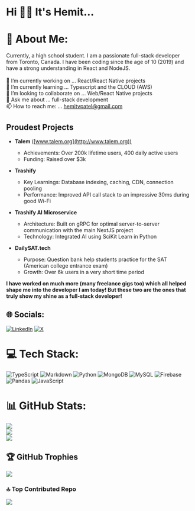 # Hi 👋🏽 It's Hemit...

# 💫 About Me:
Currently, a high school student. I am a passionate full-stack developer from Toronto, Canada. I have been coding since the age of 10 (2019) and have a strong understanding in React and NodeJS.<br><br>🔭 I’m currently working on ... React/React Native projects<br>🌱 I’m currently learning ... Typescript and the CLOUD (AWS)<br>👯 I’m looking to collaborate on ... Web/React Native projects<br>💬 Ask me about ... full-stack development<br>📫 How to reach me: ... hemitvpatel@gmail.com

## Proudest Projects

- **Talem** ([www.talem.org](http://www.talem.org))
  - Achievements: Over 200k lifetime users, 400 daily active users
  - Funding: Raised over $3k

- **Trashify**
  - Key Learnings: Database indexing, caching, CDN, connection pooling
  - Performance: Improved API call stack to an impressive 30ms during good Wi-Fi

- **Trashify AI Microservice**
  - Architecture: Built on gRPC for optimal server-to-server communication with the main NextJS project
  - Technology: Integrated AI using SciKit Learn in Python

- **DailySAT.tech**
  - Purpose: Question bank help students practice for the SAT (American college entrance exam)
  - Growth: Over 6k users in a very short time period

**I have worked on much more (many freelance gigs too) which all helped shape me into the developer I am today! But these two are the ones that truly show my shine as a full-stack developer!**

## 🌐 Socials:
[![LinkedIn](https://img.shields.io/badge/LinkedIn-%230077B5.svg?logo=linkedin&logoColor=white)](https://linkedin.com/in/hemit-patel-383ab3271) [![X](https://img.shields.io/badge/X-black.svg?logo=X&logoColor=white)](https://x.com/hemitdev) 

# 💻 Tech Stack:
![TypeScript](https://img.shields.io/badge/typescript-%23007ACC.svg?style=for-the-badge&logo=typescript&logoColor=white) ![Markdown](https://img.shields.io/badge/markdown-%23000000.svg?style=for-the-badge&logo=markdown&logoColor=white) ![Python](https://img.shields.io/badge/python-3670A0?style=for-the-badge&logo=python&logoColor=ffdd54) ![MongoDB](https://img.shields.io/badge/MongoDB-%234ea94b.svg?style=for-the-badge&logo=mongodb&logoColor=white) ![MySQL](https://img.shields.io/badge/mysql-%2300000f.svg?style=for-the-badge&logo=mysql&logoColor=white) ![Firebase](https://img.shields.io/badge/Firebase-039BE5?style=for-the-badge&logo=Firebase&logoColor=white) ![Pandas](https://img.shields.io/badge/pandas-%23150458.svg?style=for-the-badge&logo=pandas&logoColor=white) ![JavaScript](https://img.shields.io/badge/javascript-%23323330.svg?style=for-the-badge&logo=javascript&logoColor=%23F7DF1E)
# 📊 GitHub Stats:
![](https://github-readme-stats.vercel.app/api?username=Hemit99123&theme=dark&hide_border=false&include_all_commits=true&count_private=true)<br/>
![](https://github-readme-streak-stats.herokuapp.com/?user=Hemit99123&theme=dark&hide_border=false)<br/>
![](https://github-readme-stats.vercel.app/api/top-langs/?username=Hemit99123&theme=dark&hide_border=false&include_all_commits=true&count_private=true&layout=compact)

## 🏆 GitHub Trophies
![](https://github-profile-trophy.vercel.app/?username=Hemit99123&theme=dracula&no-frame=true&no-bg=false&margin-w=4)

### 🔝 Top Contributed Repo
![](https://github-contributor-stats.vercel.app/api?username=Hemit99123&limit=5&theme=dark&combine_all_yearly_contributions=true)

<!-- Proudly created with GPRM ( https://gprm.itsvg.in ) -->

